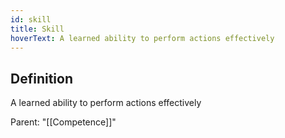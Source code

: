 ```yaml
---
id: skill
title: Skill
hoverText: A learned ability to perform actions effectively
---
```

## Definition
A learned ability to perform actions effectively

Parent: "[[Competence]]"